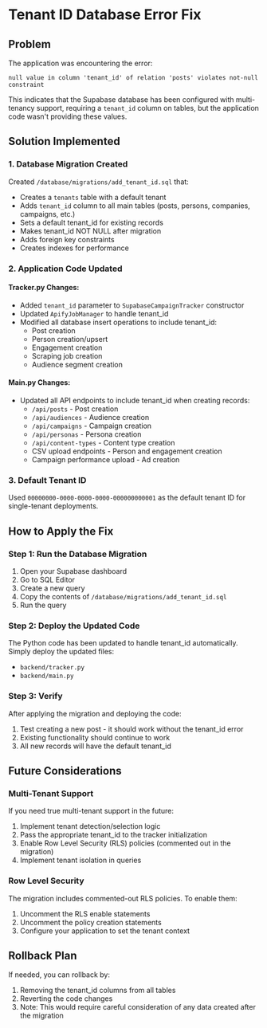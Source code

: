 # Tenant ID Database Error Fix

## Problem
The application was encountering the error:
```
null value in column 'tenant_id' of relation 'posts' violates not-null constraint
```

This indicates that the Supabase database has been configured with multi-tenancy support, requiring a `tenant_id` column on tables, but the application code wasn't providing these values.

## Solution Implemented

### 1. Database Migration Created
Created `/database/migrations/add_tenant_id.sql` that:
- Creates a `tenants` table with a default tenant
- Adds `tenant_id` column to all main tables (posts, persons, companies, campaigns, etc.)
- Sets a default tenant_id for existing records
- Makes tenant_id NOT NULL after migration
- Adds foreign key constraints
- Creates indexes for performance

### 2. Application Code Updated

#### Tracker.py Changes:
- Added `tenant_id` parameter to `SupabaseCampaignTracker` constructor
- Updated `ApifyJobManager` to handle tenant_id
- Modified all database insert operations to include tenant_id:
  - Post creation
  - Person creation/upsert
  - Engagement creation
  - Scraping job creation
  - Audience segment creation

#### Main.py Changes:
- Updated all API endpoints to include tenant_id when creating records:
  - `/api/posts` - Post creation
  - `/api/audiences` - Audience creation
  - `/api/campaigns` - Campaign creation
  - `/api/personas` - Persona creation
  - `/api/content-types` - Content type creation
  - CSV upload endpoints - Person and engagement creation
  - Campaign performance upload - Ad creation

### 3. Default Tenant ID
Used `00000000-0000-0000-0000-000000000001` as the default tenant ID for single-tenant deployments.

## How to Apply the Fix

### Step 1: Run the Database Migration
1. Open your Supabase dashboard
2. Go to SQL Editor
3. Create a new query
4. Copy the contents of `/database/migrations/add_tenant_id.sql`
5. Run the query

### Step 2: Deploy the Updated Code
The Python code has been updated to handle tenant_id automatically. Simply deploy the updated files:
- `backend/tracker.py`
- `backend/main.py`

### Step 3: Verify
After applying the migration and deploying the code:
1. Test creating a new post - it should work without the tenant_id error
2. Existing functionality should continue to work
3. All new records will have the default tenant_id

## Future Considerations

### Multi-Tenant Support
If you need true multi-tenant support in the future:
1. Implement tenant detection/selection logic
2. Pass the appropriate tenant_id to the tracker initialization
3. Enable Row Level Security (RLS) policies (commented out in the migration)
4. Implement tenant isolation in queries

### Row Level Security
The migration includes commented-out RLS policies. To enable them:
1. Uncomment the RLS enable statements
2. Uncomment the policy creation statements
3. Configure your application to set the tenant context

## Rollback Plan
If needed, you can rollback by:
1. Removing the tenant_id columns from all tables
2. Reverting the code changes
3. Note: This would require careful consideration of any data created after the migration
